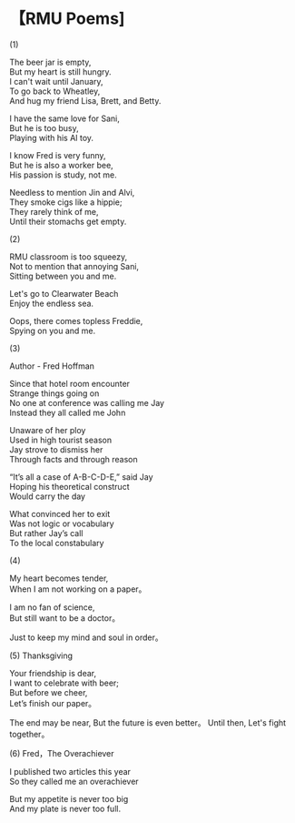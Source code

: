 # 【RMU Poems]

(1)

The beer jar is empty,  
But my heart is still hungry.  
I can't wait until January,  
To go back to Wheatley,   
And hug my friend Lisa, Brett, and Betty.

I have the same love for Sani,   
But he is too busy,  
Playing with his AI toy.

I know Fred is very funny,   
But he is also a worker bee,  
His passion is study, not me.

Needless to mention Jin and Alvi,  
They smoke cigs like a hippie;  
They rarely think of me,   
Until their stomachs get empty.  

(2) 

RMU classroom is too squeezy,  
Not to mention that annoying Sani,   
Sitting between you and me.

Let's go to Clearwater Beach  
Enjoy the endless sea.

Oops, there comes topless Freddie,  
Spying on you and me.


(3) 

Author - Fred Hoffman

Since that hotel room encounter  
Strange things going on  
No one at conference was calling me Jay  
Instead they all called me John

Unaware of her ploy   
Used in high tourist season  
Jay strove to dismiss her   
Through facts and through reason

“It’s all a case of A-B-C-D-E,” said Jay  
Hoping his theoretical construct  
Would carry the day

What convinced her to exit  
Was not logic or vocabulary  
But rather Jay’s call  
To the local constabulary

(4)

My heart becomes tender,  
When I am not working on a paper。

I am no fan of science,  
But still want to be a doctor。

Just to keep my mind and soul in order。

(5) Thanksgiving 

Your friendship is dear,  
I want to celebrate with beer;  
But before we cheer,  
Let’s finish our paper。

The end may be near,
But the future is even better。
Until then, 
Let's fight together。

(6) Fred，The Overachiever 

I published two articles this year  
So they called me an overachiever 

But my appetite is never too big  
And my plate is never too full.


